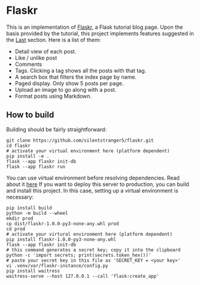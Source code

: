 # Flaskr

This is an implementation of [Flaskr](https://flask.palletsprojects.com/en/3.0.x/tutorial/), a Flask tutorial blog page.
Upon the basis provided by the tutorial, this project implements features suggested in the [Last](https://flask.palletsprojects.com/en/3.0.x/tutorial/next/) section. Here is a list of them:

- Detail view of each post.
- Like / unlike post
- Comments
- Tags. Clicking a tag shows all the posts with that tag.
- A search box that filters the index page by name.
- Paged display. Only show 5 posts per page.
- Upload an image to go along with a post.
- Format posts using Markdown.

## How to build

Building should be fairly straightforward:

```
git clone https://github.com/silentstranger5/flaskr.git
cd flaskr
# activate your virtual environment here (platform dependent)
pip install -e .
flask --app flaskr init-db
flask --app flaskr run
```

You can use virtual environment before resolving dependencies. Read about it [here](https://docs.python.org/3/tutorial/venv.html)
If you want to deploy this server to production, you can build and install this project. In this case, setting up a virtual environment is necessary:

```
pip install build
python -m build --wheel
mkdir prod
cp dist/flaskr-1.0.0-py3-none-any.whl prod
cd prod
# activate your virtural environment here (platform dependent)
pip install flaskr-1.0.0-py3-none-any.whl
flask --app flaskr init-db
# this command generates a secret key; copy it into the clipboard
python -c 'import secrets; print(secrets.token_hex())'
# paste your secret key in this file as 'SECRET_KEY = <your key>'
vi .venv/var/flaskr-instance/config.py
pip install waitress
waitress-serve --host 127.0.0.1 --call 'flask:create_app'
```
